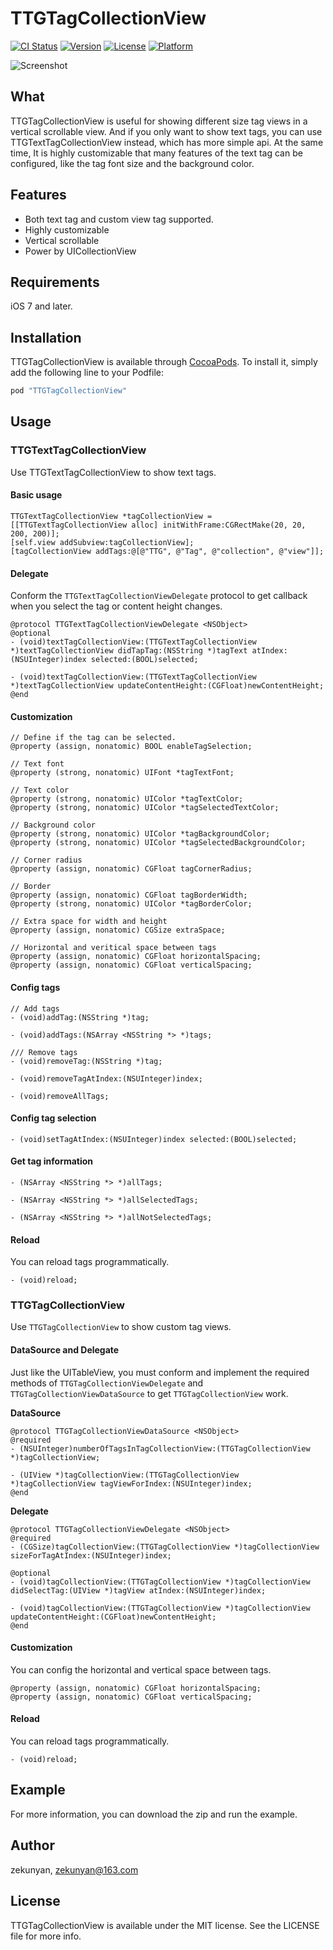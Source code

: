 # TTGTagCollectionView

[![CI Status](http://img.shields.io/travis/zekunyan/TTGTagCollectionView.svg?style=flat)](https://travis-ci.org/zekunyan/TTGTagCollectionView)
[![Version](https://img.shields.io/cocoapods/v/TTGTagCollectionView.svg?style=flat)](http://cocoapods.org/pods/TTGTagCollectionView)
[![License](https://img.shields.io/cocoapods/l/TTGTagCollectionView.svg?style=flat)](http://cocoapods.org/pods/TTGTagCollectionView)
[![Platform](https://img.shields.io/cocoapods/p/TTGTagCollectionView.svg?style=flat)](http://cocoapods.org/pods/TTGTagCollectionView)

![Screenshot](http://7nj2iz.com1.z0.glb.clouddn.com/TTGTagCollectionView_screenshot.jpeg)

## What 

TTGTagCollectionView is useful for showing different size tag views in a vertical scrollable view. And if you only want to show text tags, you can use TTGTextTagCollectionView instead, which has more simple api. At the same time, It is highly customizable that many features of the text tag can be configured, like the tag font size and the background color.

## Features
* Both text tag and custom view tag supported.
* Highly customizable
* Vertical scrollable
* Power by UICollectionView

## Requirements
iOS 7 and later.

## Installation

TTGTagCollectionView is available through [CocoaPods](http://cocoapods.org). To install
it, simply add the following line to your Podfile:

```ruby
pod "TTGTagCollectionView"
```

## Usage
### TTGTextTagCollectionView
Use TTGTextTagCollectionView to show text tags.

#### Basic usage
```
TTGTextTagCollectionView *tagCollectionView = [[TTGTextTagCollectionView alloc] initWithFrame:CGRectMake(20, 20, 200, 200)];
[self.view addSubview:tagCollectionView];
[tagCollectionView addTags:@[@"TTG", @"Tag", @"collection", @"view"]];

```

#### Delegate
Conform the `TTGTextTagCollectionViewDelegate` protocol to get callback when you select the tag or content height changes.

```
@protocol TTGTextTagCollectionViewDelegate <NSObject>
@optional
- (void)textTagCollectionView:(TTGTextTagCollectionView *)textTagCollectionView didTapTag:(NSString *)tagText atIndex:(NSUInteger)index selected:(BOOL)selected;

- (void)textTagCollectionView:(TTGTextTagCollectionView *)textTagCollectionView updateContentHeight:(CGFloat)newContentHeight;
@end
```

#### Customization
```
// Define if the tag can be selected.
@property (assign, nonatomic) BOOL enableTagSelection;

// Text font
@property (strong, nonatomic) UIFont *tagTextFont;

// Text color
@property (strong, nonatomic) UIColor *tagTextColor;
@property (strong, nonatomic) UIColor *tagSelectedTextColor;

// Background color
@property (strong, nonatomic) UIColor *tagBackgroundColor;
@property (strong, nonatomic) UIColor *tagSelectedBackgroundColor;

// Corner radius
@property (assign, nonatomic) CGFloat tagCornerRadius;

// Border
@property (assign, nonatomic) CGFloat tagBorderWidth;
@property (strong, nonatomic) UIColor *tagBorderColor;

// Extra space for width and height
@property (assign, nonatomic) CGSize extraSpace;

// Horizontal and veritical space between tags
@property (assign, nonatomic) CGFloat horizontalSpacing;
@property (assign, nonatomic) CGFloat verticalSpacing;
```

#### Config tags

```
// Add tags
- (void)addTag:(NSString *)tag;

- (void)addTags:(NSArray <NSString *> *)tags;

/// Remove tags
- (void)removeTag:(NSString *)tag;

- (void)removeTagAtIndex:(NSUInteger)index;

- (void)removeAllTags;
```

#### Config tag selection

```
- (void)setTagAtIndex:(NSUInteger)index selected:(BOOL)selected;
```

#### Get tag information

```
- (NSArray <NSString *> *)allTags;

- (NSArray <NSString *> *)allSelectedTags;

- (NSArray <NSString *> *)allNotSelectedTags;
```

#### Reload
You can reload tags programmatically.
```
- (void)reload;
```

### TTGTagCollectionView
Use `TTGTagCollectionView` to show custom tag views.

#### DataSource and Delegate
Just like the UITableView, you must conform and implement the required methods of `TTGTagCollectionViewDelegate` and `TTGTagCollectionViewDataSource` to get `TTGTagCollectionView` work.

**DataSource**
```
@protocol TTGTagCollectionViewDataSource <NSObject>
@required
- (NSUInteger)numberOfTagsInTagCollectionView:(TTGTagCollectionView *)tagCollectionView;

- (UIView *)tagCollectionView:(TTGTagCollectionView *)tagCollectionView tagViewForIndex:(NSUInteger)index;
@end
```

**Delegate**
```
@protocol TTGTagCollectionViewDelegate <NSObject>
@required
- (CGSize)tagCollectionView:(TTGTagCollectionView *)tagCollectionView sizeForTagAtIndex:(NSUInteger)index;

@optional
- (void)tagCollectionView:(TTGTagCollectionView *)tagCollectionView didSelectTag:(UIView *)tagView atIndex:(NSUInteger)index;

- (void)tagCollectionView:(TTGTagCollectionView *)tagCollectionView updateContentHeight:(CGFloat)newContentHeight;
@end
```

#### Customization

You can config the horizontal and vertical space between tags.
```
@property (assign, nonatomic) CGFloat horizontalSpacing;
@property (assign, nonatomic) CGFloat verticalSpacing;
```

#### Reload
You can reload tags programmatically.
```
- (void)reload;
```

## Example
For more information, you can download the zip and run the example.

## Author

zekunyan, zekunyan@163.com

## License

TTGTagCollectionView is available under the MIT license. See the LICENSE file for more info.
